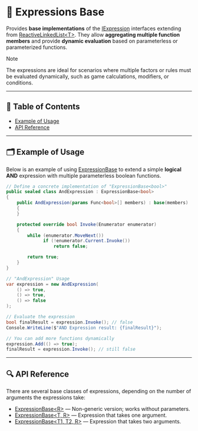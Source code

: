 # 🧩 Expressions Base

Provides **base implementations** of the [IExpression](IExpressions.md) interfaces extending
from [ReactiveLinkedList&lt;T&gt;](../Collections/ReactiveLinkedList.md). They allow **aggregating multiple function
members** and provide **dynamic evaluation** based on parameterless or parameterized functions.

> [!NOTE]
> The expressions are ideal for scenarios where multiple factors or rules must be evaluated dynamically, such as game
> calculations, modifiers, or conditions.

---

## 📑 Table of Contents

- [Example of Usage](#-example-of-usage)
- [API Reference](#-api-reference)

---

## 🗂 Example of Usage

Below is an example of using [ExpressionBase](ExpressionBase.md) to extend a simple **logical AND** expression with
multiple parameterless
boolean functions.

```csharp
// Define a concrete implementation of "ExpressionBase<bool>"
public sealed class AndExpression : ExpressionBase<bool>
{
    public AndExpression(params Func<bool>[] members) : base(members) 
    {
    }

    protected override bool Invoke(Enumerator enumerator)
    {
        while (enumerator.MoveNext())
              if (!enumerator.Current.Invoke())
                  return false;

        return true;
    }
}
```

```csharp
// "AndExpression" Usage
var expression = new AndExpression(
    () => true,
    () => true,
    () => false
);

// Evaluate the expression
bool finalResult = expression.Invoke(); // false
Console.WriteLine($"AND Expression result: {finalResult}");

// You can add more functions dynamically
expression.Add(() => true);
finalResult = expression.Invoke(); // still false
```

---

## 🔍 API Reference

There are several base classes of expressions, depending on the number of arguments the expressions take:

- [ExpressionBase&lt;R&gt;](ExpressionBase.md) — Non-generic version; works without parameters.
- [ExpressionBase&lt;T, R&gt;](ExpressionBase%601.md) — Expression that takes one argument.
- [ExpressionBase&lt;T1, T2, R&gt;](ExpressionBase%602.md) — Expression that takes two arguments.
